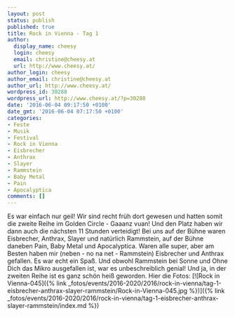 ```yaml
---
layout: post
status: publish
published: true
title: Rock in Vienna - Tag 1
author:
  display_name: cheesy
  login: cheesy
  email: christine@cheesy.at
  url: http://www.cheesy.at/
author_login: cheesy
author_email: christine@cheesy.at
author_url: http://www.cheesy.at/
wordpress_id: 30288
wordpress_url: http://www.cheesy.at/?p=30288
date: '2016-06-04 09:17:50 +0100'
date_gmt: '2016-06-04 07:17:50 +0100'
categories:
- Feste
- Musik
- Festival
- Rock in Vienna
- Eisbrecher
- Anthrax
- Slayer
- Rammstein
- Baby Metal
- Pain
- Apocalyptica
comments: []
---
```

Es war einfach nur geil! Wir sind recht früh dort gewesen und hatten somit die zweite Reihe im Golden Circle - Gaaanz vuan! Und den Platz haben wir dann auch die nächsten 11 Stunden verteidigt!
Bei uns auf der Bühne waren Eisbrecher, Anthrax, Slayer und natürlich Rammstein, auf der Bühne daneben Pain, Baby Metal und Apocalyptica. Waren alle super, aber am Besten haben mir (neben - no na net - Rammstein) Eisbrecher und Anthrax gefallen. Es war echt ein Spaß. Und obwohl Rammstein bei Sonne und Ohne Dich das Mikro ausgefallen ist, war es unbeschreiblich genial! Und ja, in der zweiten Reihe ist es ganz schön heiß geworden.
Hier die Fotos:
[![Rock in Vienna-045]({% link _fotos/events/2016-2020/2016/rock-in-vienna/tag-1-eisbrecher-anthrax-slayer-rammstein/Rock-in-Vienna-045.jpg %})]({% link _fotos/events/2016-2020/2016/rock-in-vienna/tag-1-eisbrecher-anthrax-slayer-rammstein/index.md %})
